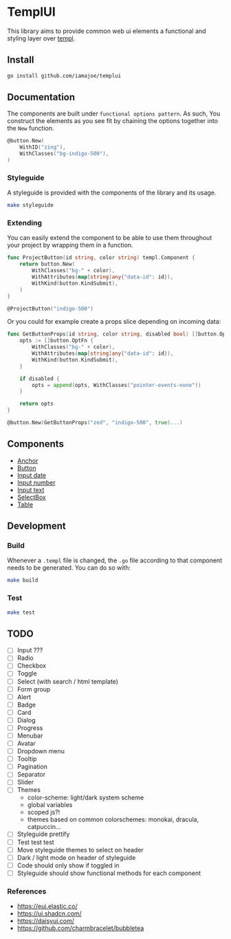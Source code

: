 # TemplUI

This library aims to provide common web ui elements a functional and styling layer over [templ](https://github.com/a-h/templ).

## Install

```sh
go install github.com/iamajoe/templui
```

## Documentation

The components are built under `functional options pattern`. As such, You construct the elements as you see fit by chaining the options together into the `New` function.

```go
@button.New(
	WithID("zing"),
	WithClasses("bg-indigo-500"),
)
```

### Styleguide

A styleguide is provided with the components of the library and its usage.

```bash
make styleguide
```

### Extending

You can easily extend the component to be able to use them throughout your project by wrapping them in a function.

```go
func ProjectButton(id string, color string) templ.Component {
    return button.New(
        WithClasses("bg-" + color),
        WithAttributes(map[string]any{"data-id": id}),
        WithKind(button.KindSubmit),
    )
}

@ProjectButton("indigo-500")
```

Or you could for example create a props slice depending on incoming data:

```go
func GetButtonProps(id string, color string, disabled bool) []button.OptFn {
    opts := []button.OptFn {
        WithClasses("bg-" + color),
        WithAttributes(map[string]any{"data-id": id}),
        WithKind(button.KindSubmit),
    }

    if disabled {
        opts = append(opts, WithClasses("pointer-events-none"))
    }

    return opts
}

@button.New(GetButtonProps("zed", "indigo-500", true)...)
```

## Components

- [Anchor](./anchor)
- [Button](./button)
- [Input date](./inputdate)
- [Input number](./inputnumber)
- [Input text](./inputtext)
- [SelectBox](./selectbox)
- [Table](./table)

## Development

### Build

Whenever a `.templ` file is changed, the `.go` file according to that component needs to be generated. You can do so with:
```sh
make build
```

### Test

```sh
make test
```

## TODO

- [ ] Input ???
- [ ] Radio
- [ ] Checkbox
- [ ] Toggle
- [ ] Select (with search / html template)
- [ ] Form group
- [ ] Alert
- [ ] Badge
- [ ] Card
- [ ] Dialog
- [ ] Progress
- [ ] Menubar
- [ ] Avatar
- [ ] Dropdown menu
- [ ] Tooltip
- [ ] Pagination
- [ ] Separator
- [ ] Slider
- [ ] Themes 
  - color-scheme: light/dark system scheme
  - global variables
  - scoped js?!
  - themes based on common colorschemes: monokai, dracula, catpuccin...
- [ ] Styleguide prettify
- [ ] Test test test
- [ ] Move styleguide themes to select on header
- [ ] Dark / light mode on header of styleguide
- [ ] Code should only show if toggled in
- [ ] Styleguide should show functional methods for each component

### References

- https://eui.elastic.co/
- https://ui.shadcn.com/
- https://daisyui.com/
- https://github.com/charmbracelet/bubbletea
